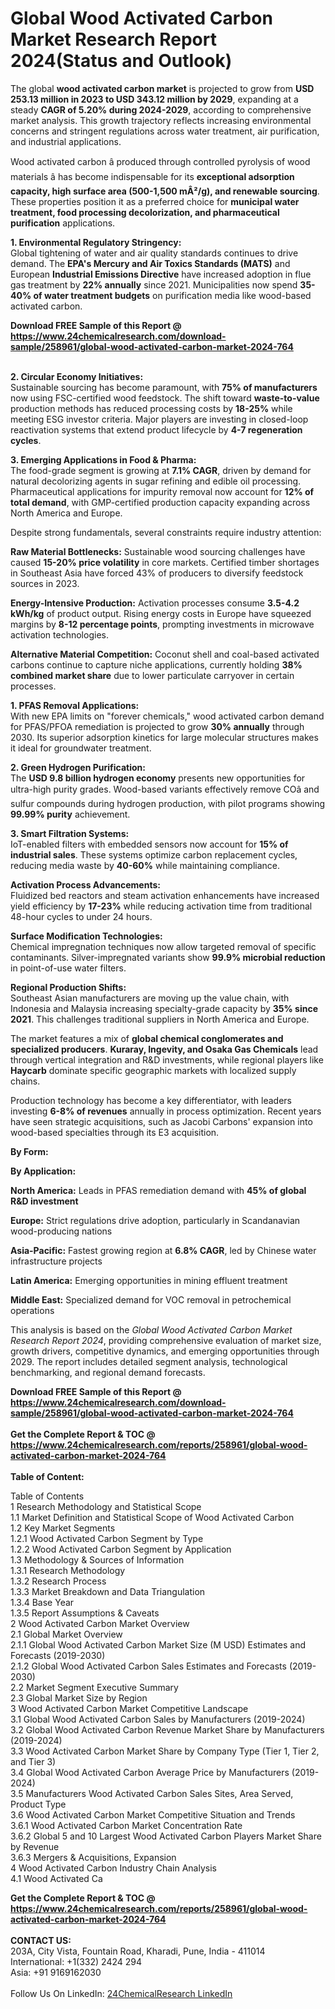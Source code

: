 <h1>Global Wood Activated Carbon Market Research Report 2024(Status and Outlook)</h1><p>The global <strong>wood activated carbon market</strong> is projected to grow from <strong>USD 253.13 million in 2023 to USD 343.12 million by 2029</strong>, expanding at a steady <strong>CAGR of 5.20% during 2024-2029</strong>, according to comprehensive market analysis. This growth trajectory reflects increasing environmental concerns and stringent regulations across water treatment, air purification, and industrial applications.</p><p>Wood activated carbon â produced through controlled pyrolysis of wood materials â has become indispensable for its <strong>exceptional adsorption capacity, high surface area (500-1,500 mÂ²/g), and renewable sourcing</strong>. These properties position it as a preferred choice for <strong>municipal water treatment, food processing decolorization, and pharmaceutical purification</strong> applications.</p><p><strong>1. Environmental Regulatory Stringency:</strong><br>
Global tightening of water and air quality standards continues to drive demand. The <strong>EPA's Mercury and Air Toxics Standards (MATS)</strong> and European <strong>Industrial Emissions Directive</strong> have increased adoption in flue gas treatment by <strong>22% annually</strong> since 2021. Municipalities now spend <strong>35-40% of water treatment budgets</strong> on purification media like wood-based activated carbon.</p><div><b>Download FREE Sample of this Report @ 
            <a href="https://www.24chemicalresearch.com/download-sample/258961/global-wood-activated-carbon-market-2024-764">
            https://www.24chemicalresearch.com/download-sample/258961/global-wood-activated-carbon-market-2024-764</a></b></div><br><p><strong>2. Circular Economy Initiatives:</strong><br>
Sustainable sourcing has become paramount, with <strong>75% of manufacturers</strong> now using FSC-certified wood feedstock. The shift toward <strong>waste-to-value</strong> production methods has reduced processing costs by <strong>18-25%</strong> while meeting ESG investor criteria. Major players are investing in closed-loop reactivation systems that extend product lifecycle by <strong>4-7 regeneration cycles</strong>.</p><p><strong>3. Emerging Applications in Food &amp; Pharma:</strong><br>
The food-grade segment is growing at <strong>7.1% CAGR</strong>, driven by demand for natural decolorizing agents in sugar refining and edible oil processing. Pharmaceutical applications for impurity removal now account for <strong>12% of total demand</strong>, with GMP-certified production capacity expanding across North America and Europe.</p><p>Despite strong fundamentals, several constraints require industry attention:</p><p><strong>Raw Material Bottlenecks:</strong> 
    Sustainable wood sourcing challenges have caused <strong>15-20% price volatility</strong> in core markets. Certified timber shortages in Southeast Asia have forced 43% of producers to diversify feedstock sources in 2023.</p><p><strong>Energy-Intensive Production:</strong>
    Activation processes consume <strong>3.5-4.2 kWh/kg</strong> of product output. Rising energy costs in Europe have squeezed margins by <strong>8-12 percentage points</strong>, prompting investments in microwave activation technologies.</p><p><strong>Alternative Material Competition:</strong>
    Coconut shell and coal-based activated carbons continue to capture niche applications, currently holding <strong>38% combined market share</strong> due to lower particulate carryover in certain processes.</p><p><strong>1. PFAS Removal Applications:</strong><br>
With new EPA limits on "forever chemicals," wood activated carbon demand for PFAS/PFOA remediation is projected to grow <strong>30% annually</strong> through 2030. Its superior adsorption kinetics for large molecular structures makes it ideal for groundwater treatment.</p><p><strong>2. Green Hydrogen Purification:</strong><br>
The <strong>USD 9.8 billion hydrogen economy</strong> presents new opportunities for ultra-high purity grades. Wood-based variants effectively remove COâ and sulfur compounds during hydrogen production, with pilot programs showing <strong>99.99% purity</strong> achievement.</p><p><strong>3. Smart Filtration Systems:</strong><br>
IoT-enabled filters with embedded sensors now account for <strong>15% of industrial sales</strong>. These systems optimize carbon replacement cycles, reducing media waste by <strong>40-60%</strong> while maintaining compliance.</p><p><strong>Activation Process Advancements:</strong><br>
    Fluidized bed reactors and steam activation enhancements have increased yield efficiency by <strong>17-23%</strong> while reducing activation time from traditional 48-hour cycles to under 24 hours.</p><p><strong>Surface Modification Technologies:</strong><br>
    Chemical impregnation techniques now allow targeted removal of specific contaminants. Silver-impregnated variants show <strong>99.9% microbial reduction</strong> in point-of-use water filters.</p><p><strong>Regional Production Shifts:</strong><br>
    Southeast Asian manufacturers are moving up the value chain, with Indonesia and Malaysia increasing specialty-grade capacity by <strong>35% since 2021</strong>. This challenges traditional suppliers in North America and Europe.</p><p>The market features a mix of <strong>global chemical conglomerates and specialized producers</strong>. <strong>Kuraray, Ingevity, and Osaka Gas Chemicals</strong> lead through vertical integration and R&amp;D investments, while regional players like <strong>Haycarb</strong> dominate specific geographic markets with localized supply chains.</p><p>Production technology has become a key differentiator, with leaders investing <strong>6-8% of revenues</strong> annually in process optimization. Recent years have seen strategic acquisitions, such as Jacobi Carbons' expansion into wood-based specialties through its E3 acquisition.</p><p><strong>By Form:</strong></p><p><strong>By Application:</strong></p><p><strong>North America:</strong> Leads in PFAS remediation demand with <strong>45% of global R&amp;D investment</strong></p><p><strong>Europe:</strong> Strict regulations drive adoption, particularly in Scandanavian wood-producing nations</p><p><strong>Asia-Pacific:</strong> Fastest growing region at <strong>6.8% CAGR</strong>, led by Chinese water infrastructure projects</p><p><strong>Latin America:</strong> Emerging opportunities in mining effluent treatment</p><p><strong>Middle East:</strong> Specialized demand for VOC removal in petrochemical operations</p><p>This analysis is based on the <em>Global Wood Activated Carbon Market Research Report 2024</em>, providing comprehensive evaluation of market size, growth drivers, competitive dynamics, and emerging opportunities through 2029. The report includes detailed segment analysis, technological benchmarking, and regional demand forecasts.</p><div><b>Download FREE Sample of this Report @ 
            <a href="https://www.24chemicalresearch.com/download-sample/258961/global-wood-activated-carbon-market-2024-764">
            https://www.24chemicalresearch.com/download-sample/258961/global-wood-activated-carbon-market-2024-764</a></b></div><br><div><b>Get the Complete Report & TOC @ 
            <a href="https://www.24chemicalresearch.com/reports/258961/global-wood-activated-carbon-market-2024-764">
            https://www.24chemicalresearch.com/reports/258961/global-wood-activated-carbon-market-2024-764</a></b></div><br>
            <b>Table of Content:</b><p>Table of Contents<br />
1 Research Methodology and Statistical Scope<br />
1.1 Market Definition and Statistical Scope of Wood Activated Carbon<br />
1.2 Key Market Segments<br />
1.2.1 Wood Activated Carbon Segment by Type<br />
1.2.2 Wood Activated Carbon Segment by Application<br />
1.3 Methodology & Sources of Information<br />
1.3.1 Research Methodology<br />
1.3.2 Research Process<br />
1.3.3 Market Breakdown and Data Triangulation<br />
1.3.4 Base Year<br />
1.3.5 Report Assumptions & Caveats<br />
2 Wood Activated Carbon Market Overview<br />
2.1 Global Market Overview<br />
2.1.1 Global Wood Activated Carbon Market Size (M USD) Estimates and Forecasts (2019-2030)<br />
2.1.2 Global Wood Activated Carbon Sales Estimates and Forecasts (2019-2030)<br />
2.2 Market Segment Executive Summary<br />
2.3 Global Market Size by Region<br />
3 Wood Activated Carbon Market Competitive Landscape<br />
3.1 Global Wood Activated Carbon Sales by Manufacturers (2019-2024)<br />
3.2 Global Wood Activated Carbon Revenue Market Share by Manufacturers (2019-2024)<br />
3.3 Wood Activated Carbon Market Share by Company Type (Tier 1, Tier 2, and Tier 3)<br />
3.4 Global Wood Activated Carbon Average Price by Manufacturers (2019-2024)<br />
3.5 Manufacturers Wood Activated Carbon Sales Sites, Area Served, Product Type<br />
3.6 Wood Activated Carbon Market Competitive Situation and Trends<br />
3.6.1 Wood Activated Carbon Market Concentration Rate<br />
3.6.2 Global 5 and 10 Largest Wood Activated Carbon Players Market Share by Revenue<br />
3.6.3 Mergers & Acquisitions, Expansion<br />
4 Wood Activated Carbon Industry Chain Analysis<br />
4.1 Wood Activated Ca</p><div><b>Get the Complete Report & TOC @ 
            <a href="https://www.24chemicalresearch.com/reports/258961/global-wood-activated-carbon-market-2024-764">
            https://www.24chemicalresearch.com/reports/258961/global-wood-activated-carbon-market-2024-764</a></b></div><br><b>CONTACT US:</b><br>
            203A, City Vista, Fountain Road, Kharadi, Pune, India - 411014<br>
            International: +1(332) 2424 294<br>
            Asia: +91 9169162030 <br><br>
            Follow Us On LinkedIn: <a href="https://www.linkedin.com/company/24chemicalresearch/">24ChemicalResearch LinkedIn</a>
